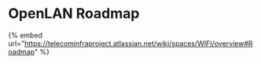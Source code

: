 # OpenLAN Roadmap

{% embed url="https://telecominfraproject.atlassian.net/wiki/spaces/WIFI/overview#Roadmap" %}

